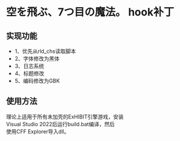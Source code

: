 # 空を飛ぶ、7つ目の魔法。 hook补丁

## 实现功能
- 1、优先从rld_chs读取脚本
- 2、字体修改为黑体
- 3、日志系统
- 4、标题修改
- 5、编码修改为GBK

## 使用方法
理论上适用于所有未加壳的ExHIBIT引擎游戏，安装<br>
Visual Studio 2022后运行build.bat编译，然后<br>
使用CFF Explorer导入dll。

